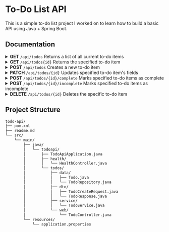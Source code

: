 # To-Do List API

This is a simple to-do list project I worked on to learn how to build a basic API using Java + Spring Boot.

## Documentation

<details>
	<summary>
		<b>GET</b>
		<code>/api/todos</code>
		Returns a list of all current to-do items
	</summary>

#### Query Parameters

- `completed` (boolean, optional) — filter by completion status

#### Example Response Body

```json
[
  {
    "id": 1,
    "title": "Buy milk",
    "description": "2% gallon",
    "dueDate": "2025-10-01",
    "completed": false,
    "createdAt": "2025-09-24T17:04:08.845416Z",
    "updatedAt": "2025-09-24T17:04:08.845416Z"
  }
]
```

---

</details>

<details>
	<summary>
		<b>GET</b>
		<code>/api/todos{id}</code>
		Returns the specified to-do item
	</summary>

#### Parameters

- `id` (integer, required) — ID number of the to-do item

#### Example Response Body

```json
[
  {
    "id": 1,
    "title": "Buy milk",
    "description": "2% gallon",
    "dueDate": "2025-10-01",
    "completed": false,
    "createdAt": "2025-09-24T17:04:08.845416Z",
    "updatedAt": "2025-09-24T17:04:08.845416Z"
  }
]
```

---

</details>

<details>
	<summary>
		<b>POST</b>
		<code>/api/todos</code>
		Creates a new to-do item
	</summary>

#### Example Request Body

```json
{
  "title": "Buy milk",
  "description": "2% gallon",
  "dueDate": "2025-10-01"
}
```

#### Example Response Body

```json
{
  "id": 1,
  "title": "Buy milk",
  "description": "2% gallon",
  "dueDate": "2025-10-01",
  "completed": false,
  "createdAt": "2025-09-24T17:04:08.845416Z",
  "updatedAt": "2025-09-24T17:04:08.845416Z"
}
```

---

</details>

<details>
	<summary>
		<b>PATCH</b>
		<code>/api/todos/{id}</code>
		Updates specified to-do item's fields
	</summary>

#### Parameters

- `id` (integer, required) — ID number of the to-do item

#### Example Request Body

```json
{
  "title": "Buy milk and bread",
  "description": null,
  "dueDate": "2025-10-02",
  "completed": true
}
```

---

</details>

<details>
	<summary>
		<b>POST</b>
		<code>/api/todos/{id}/complete</code>
		Marks specified to-do items as complete
	</summary>

#### Parameters

- `id` (integer, required) — ID number of the to-do item

---

</details>

<details>
	<summary>
		<b>POST</b>
		<code>/api/todos/{id}/incomplete</code>
		Marks specified to-do items as incomplete
	</summary>

#### Parameters

- `id` (integer, required) — ID number of the to-do item

---

</details>

<details>
	<summary>
		<b>DELETE</b>
		<code>/api/todos/{id}</code>
		Deletes the specific to-do item
	</summary>

#### Parameters

- `id` (integer, required) — ID number of the to-do item

---

</details>

## Project Structure

```bash
todo-api/
├── pom.xml
├── readme.md
└── src/
    └── main/
        ├── java/
        │   └── todoapi/
        │       ├── TodoApiApplication.java
        │       ├── health/
        │       │   └── HealthController.java
        │       └── todos/
        │           ├── data/
        │           │   ├── Todo.java
        │           │   └── TodoRepository.java
        │           ├── dto/
        │           │   ├── TodoCreateRequest.java
        │           │   └── TodoResponse.java
        │           ├── service/
        │           │   └── TodoService.java
        │           └── web/
        │               └── TodoController.java
        └── resources/
            └── application.properties
```
